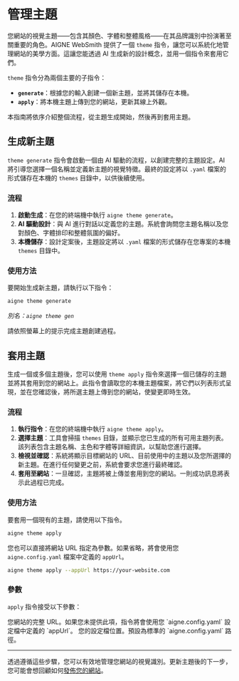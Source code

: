 # 管理主題

您網站的視覺主題——包含其顏色、字體和整體風格——在其品牌識別中扮演著至關重要的角色。AIGNE WebSmith 提供了一個 `theme` 指令，讓您可以系統化地管理網站的美學方面。這讓您能透過 AI 生成新的設計概念，並用一個指令來套用它們。

`theme` 指令分為兩個主要的子指令：
*   **`generate`**：根據您的輸入創建一個新主題，並將其儲存在本機。
*   **`apply`**：將本機主題上傳到您的網站，更新其線上外觀。

本指南將依序介紹整個流程，從主題生成開始，然後再到套用主題。

## 生成新主題

`theme generate` 指令會啟動一個由 AI 驅動的流程，以創建完整的主題設定。AI 將引導您選擇一個名稱並定義新主題的視覺特徵。最終的設定將以 `.yaml` 檔案的形式儲存在本機的 `themes` 目錄中，以供後續使用。

### 流程

1.  **啟動生成**：在您的終端機中執行 `aigne theme generate`。
2.  **AI 驅動設計**：與 AI 進行對話以定義您的主題。系統會詢問您主題名稱以及您對顏色、字體排印和整體氛圍的偏好。
3.  **本機儲存**：設計定案後，主題設定將以 `.yaml` 檔案的形式儲存在您專案的本機 `themes` 目錄中。

### 使用方法

要開始生成新主題，請執行以下指令：

```sh
aigne theme generate
```
*別名：`aigne theme gen`*

請依照螢幕上的提示完成主題創建過程。

## 套用主題

生成一個或多個主題後，您可以使用 `theme apply` 指令來選擇一個已儲存的主題並將其套用到您的網站上。此指令會讀取您的本機主題檔案，將它們以列表形式呈現，並在您確認後，將所選主題上傳到您的網站，使變更即時生效。

### 流程

1.  **執行指令**：在您的終端機中執行 `aigne theme apply`。
2.  **選擇主題**：工具會掃描 `themes` 目錄，並顯示您已生成的所有可用主題列表。該列表包含主題名稱、主色和字體等詳細資訊，以幫助您進行選擇。
3.  **檢視並確認**：系統將顯示目標網站的 URL、目前使用中的主題以及您所選擇的新主題。在進行任何變更之前，系統會要求您進行最終確認。
4.  **套用至網站**：一旦確認，主題將被上傳並套用到您的網站。一則成功訊息將表示此過程已完成。

### 使用方法

要套用一個現有的主題，請使用以下指令。

```sh
aigne theme apply
```

您也可以直接將網站 URL 指定為參數。如果省略，將會使用您 `aigne.config.yaml` 檔案中定義的 `appUrl`。

```sh
aigne theme apply --appUrl https://your-website.com
```

### 參數

`apply` 指令接受以下參數：

<x-field-group>
  <x-field data-name="appUrl" data-type="string" data-required="false">
    <x-field-desc markdown>您網站的完整 URL。如果您未提供此項，指令將會使用您 `aigne.config.yaml` 設定檔中定義的 `appUrl`。</x-field-desc>
  </x-field>
  <x-field data-name="config" data-type="string" data-required="false">
    <x-field-desc markdown>您的設定檔位置。預設為標準的 `aigne.config.yaml` 路徑。</x-field-desc>
  </x-field>
</x-field-group>

---

透過遵循這些步驟，您可以有效地管理您網站的視覺識別。更新主題後的下一步，您可能會想回顧如何[發佈您的網站](./core-tasks-publishing-your-website.md)。